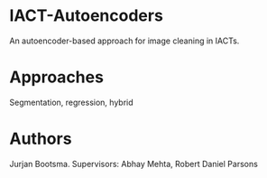 # IACT-Autoencoders
An autoencoder-based approach for image cleaning in IACTs.

# Approaches
Segmentation, regression, hybrid

# Authors
Jurjan Bootsma. Supervisors: Abhay Mehta, Robert Daniel Parsons
